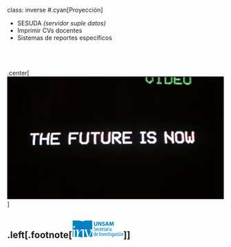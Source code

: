 class: inverse
#.cyan[Proyección]
* SESUDA *(servidor suple datos)*
* Imprimir CVs docentes
* Sistemas de reportes específicos
</br>
</br>
</br>
.center[<img src="./public/tvGFjPwKyr7bO.gif" width="600">]

.left[.footnote[<img src="./public/LogoSecInvHorizontalFondoTranspColor.gif" width="120">]]
---

